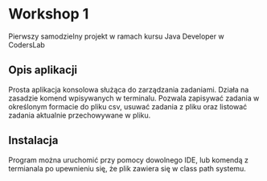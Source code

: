 # Workshop 1
Pierwszy samodzielny projekt w ramach kursu Java Developer w CodersLab

## Opis aplikacji
Prosta aplikacja konsolowa służąca do zarządzania zadaniami. Działa na zasadzie komend wpisywanych w terminalu. Pozwala zapisywać zadania w określonym formacie do pliku csv, usuwać zadania z pliku oraz listować zadania aktualnie przechowywane w pliku.

## Instalacja
Program można uruchomić przy pomocy dowolnego IDE, lub komendą z termianala po upewnieniu się, że plik zawiera się w class path systemu.
